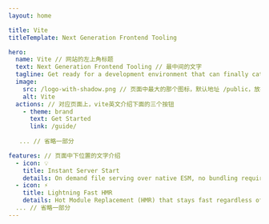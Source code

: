 ```yaml
---
layout: home

title: Vite
titleTemplate: Next Generation Frontend Tooling

hero:
  name: Vite // 网站的左上角标题
  text: Next Generation Frontend Tooling // 最中间的文字
  tagline: Get ready for a development environment that can finally catch up with you. // 最中间的文字
  image:
    src: /logo-with-shadow.png // 页面中最大的那个图标，默认地址 /public，放在public中无需写完整路径
    alt: Vite
  actions: // 对应页面上，vite英文介绍下面的三个按钮
    - theme: brand
      text: Get Started
      link: /guide/
    
   ... // 省略一部分

features: // 页面中下位置的文字介绍
  - icon: 💡
    title: Instant Server Start
    details: On demand file serving over native ESM, no bundling required!
  - icon: ⚡️
    title: Lightning Fast HMR
    details: Hot Module Replacement (HMR) that stays fast regardless of app size.
  ... // 省略一部分
---
```

